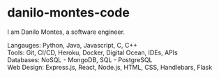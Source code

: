 # danilo-montes-code

I am Danilo Montes, a software engineer.

Langauges: Python, Java, Javascript, C, C++ \
Tools: Git, CI/CD, Heroku, Docker, Digital Ocean, IDEs, APIs \
Databases: NoSQL - MongoDB, SQL - PostgreSQL \
Web Design: Express.js, React, Node.js, HTML, CSS, Handlebars, Flask
<!--

**Here are some ideas to get you started:**

🙋‍♀️ A short introduction - what is your organization all about?
🌈 Contribution guidelines - how can the community get involved?
👩‍💻 Useful resources - where can the community find your docs? Is there anything else the community should know?
🍿 Fun facts - what does your team eat for breakfast?
🧙 Remember, you can do mighty things with the power of [Markdown](https://docs.github.com/github/writing-on-github/getting-started-with-writing-and-formatting-on-github/basic-writing-and-formatting-syntax)
-->
